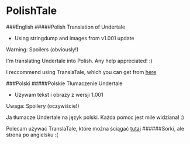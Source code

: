 # PolishTale
###English
#####Polish Translation of Undertale
 - Using stringdump and images from v1.001 update

Warning: Spoilers (obviously!)

I'm translating Undertale into Polish. Any help appreciated! :)

I reccommend using TranslaTale, which you can get from [here](https://github.com/AlexWaveDiver/TranslaTale/releases)

###Polski
#####Polskie Tłumaczenie Undertale
- Używam tekst i obrazy z wersji 1.001

Uwaga: Spoilery (oczywiście!)

Ja tłumacze Undertale na język polski. Każda pomoc jest mile widziana! :)

Polecam używać TranslaTale, które można ściągać [tutaj](https://github.com/AlexWaveDiver/TranslaTale/releases)
######Sorki, ale strona po angielsku :(
